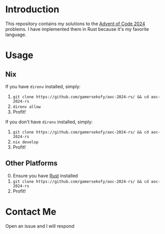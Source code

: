 # Introduction

This repository contains my solutions to the [Advent of Code 2024](https://adventofcode.com/2024/) problems. I have implemented them in Rust because it's my favorite language.

# Usage

## Nix

If you have `direnv` installed, simply:
1. `git clone https://github.com/gamersekofy/aoc-2024-rs/ && cd aoc-2024-rs`
2. `direnv allow`
3. Profit!

If you don't have `direnv` installed, simply:

1. `git clone https://github.com/gamersekofy/aoc-2024-rs/ && cd aoc-2024-rs`
2. `nix develop`
3. Profit!

## Other Platforms

0. Ensure you have [Rust](https://www.rust-lang.org/) installed
1. `git clone https://github.com/gamersekofy/aoc-2024-rs/ && cd aoc-2024-rs`
3. Profit!

# Contact Me

Open an issue and I will respond
